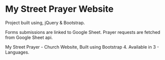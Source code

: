 # My Street Prayer Website
Project built using,
jQuery & Bootstrap.

Forms submissions are linked to Google Sheet.
Prayer requests are fetched from Google Sheet api.

My Street Prayer - Church Website, Built using Bootstrap 4. Available in 3 - Languages.
